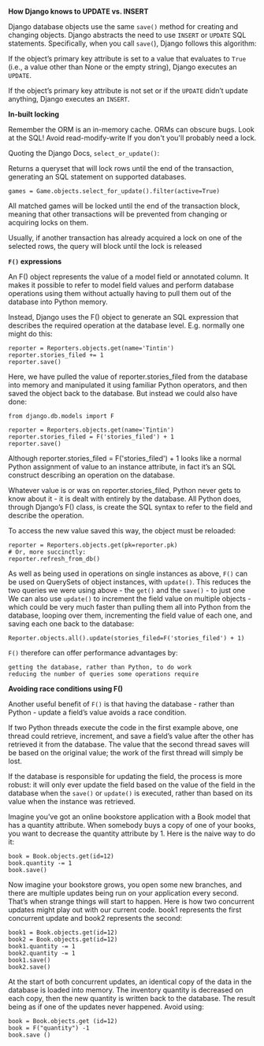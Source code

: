 **How Django knows to UPDATE vs. INSERT**

Django database objects use the same `save()` method for creating and changing objects. Django abstracts the need to use `INSERT` or `UPDATE` SQL statements. Specifically, when you call `save(`), Django follows this algorithm:

If the object’s primary key attribute is set to a value that evaluates to `True` (i.e., a value other than None or the empty string), Django executes an `UPDATE`.

If the object’s primary key attribute is not set or if the `UPDATE` didn’t update anything, Django executes an `INSERT`.

**In-built locking**

Remember the ORM is an in-memory cache. ORMs can obscure bugs. Look at the SQL! Avoid read-modify-write
If you don't you'll probably need a lock.

Quoting the Django Docs, `select_or_update()`:

Returns a queryset that will lock rows until the end of the transaction, generating an SQL statement on supported databases.

    games = Game.objects.select_for_update().filter(active=True)

All matched games will be locked until the end of the transaction block, meaning that other transactions will be prevented from changing or acquiring locks on them.

Usually, if another transaction has already acquired a lock on one of the selected rows, the query will block until the lock is released

**`F()` expressions**

An F() object represents the value of a model field or annotated column. It makes it possible to refer to model field values and perform database operations using them without actually having to pull them out of the database into Python memory.

Instead, Django uses the F() object to generate an SQL expression that describes the required operation at the database level. E.g. normally one might do this:

    reporter = Reporters.objects.get(name='Tintin')
    reporter.stories_filed += 1
    reporter.save()

Here, we have pulled the value of reporter.stories_filed from the database into memory and manipulated it using familiar Python operators, and then saved the object back to the database. But instead we could also have done:

    from django.db.models import F

    reporter = Reporters.objects.get(name='Tintin')
    reporter.stories_filed = F('stories_filed') + 1
    reporter.save()

Although reporter.stories_filed = F('stories_filed') + 1 looks like a normal Python assignment of value to an instance attribute, in fact it’s an SQL construct describing an operation on the database.

Whatever value is or was on reporter.stories_filed, Python never gets to know about it - it is dealt with entirely by the database. All Python does, through Django’s F() class, is create the SQL syntax to refer to the field and describe the operation.

To access the new value saved this way, the object must be reloaded:

    reporter = Reporters.objects.get(pk=reporter.pk)
    # Or, more succinctly:
    reporter.refresh_from_db()

As well as being used in operations on single instances as above, `F()` can be used on QuerySets of object instances, with `update()`. This reduces the two queries we were using above - the `get()` and the `save()` - to just one
We can also use `update()` to increment the field value on multiple objects - which could be very much faster than pulling them all into Python from the database, looping over them, incrementing the field value of each one, and saving each one back to the database:

    Reporter.objects.all().update(stories_filed=F('stories_filed') + 1)

`F()` therefore can offer performance advantages by:

    getting the database, rather than Python, to do work
    reducing the number of queries some operations require

**Avoiding race conditions using F()**

Another useful benefit of `F()` is that having the database - rather than Python - update a field’s value avoids a race condition.

If two Python threads execute the code in the first example above, one thread could retrieve, increment, and save a field’s value after the other has retrieved it from the database. The value that the second thread saves will be based on the original value; the work of the first thread will simply be lost.

If the database is responsible for updating the field, the process is more robust: it will only ever update the field based on the value of the field in the database when the `save()` or `update()` is executed, rather than based on its value when the instance was retrieved.

Imagine you’ve got an online bookstore application with a Book  model that has a quantity attribute. When somebody buys a copy of one of your books, you want to decrease the quantity attribute by 1. Here is the naive way to do it:

    book = Book.objects.get(id=12)
    book.quantity -= 1
    book.save()

Now imagine your bookstore grows, you open some new branches, and there are multiple updates being run on your application every second. That’s when strange things will start to happen. Here is how two concurrent updates might play out with our current code. book1 represents the first concurrent update and book2 represents the second:

    book1 = Book.objects.get(id=12)
    book2 = Book.objects.get(id=12)
    book1.quantity -= 1
    book2.quantity -= 1
    book1.save()
    book2.save()

At the start of both concurrent updates, an identical copy of the data in the database is loaded into memory.  The inventory quantity is decreased on each copy, then the new quantity is written back to the database. The result being as if one of the updates never happened. Avoid using:

    book = Book.objects.get (id=12)
    book = F("quantity") -1
    book.save ()


